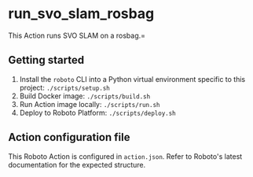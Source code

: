 # run_svo_slam_rosbag

This Action runs SVO SLAM on a rosbag.=

## Getting started

1. Install the `roboto` CLI into a Python virtual environment specific to this project: `./scripts/setup.sh`
2. Build Docker image: `./scripts/build.sh`
3. Run Action image locally: `./scripts/run.sh`
4. Deploy to Roboto Platform: `./scripts/deploy.sh`

## Action configuration file

This Roboto Action is configured in `action.json`. Refer to Roboto's latest documentation for the expected structure.
